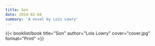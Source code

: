 ```yaml
---
title: Son
date: 2014-02-04
summary: 'A novel by Lois Lowry'
---
```


{{< booklist/book
title="Son"
author="Lois Lowry"
cover="cover.jpg"
format="Print" >}}
